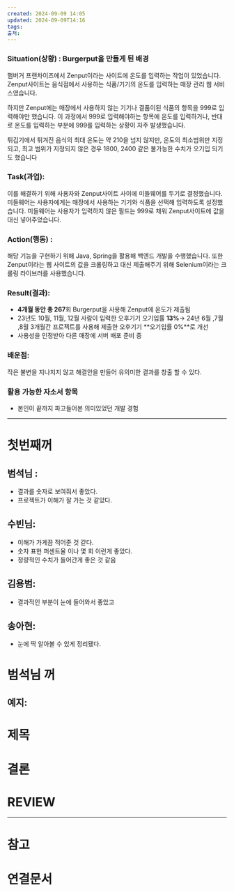```yaml
---
created: 2024-09-09 14:05
updated: 2024-09-09T14:16
tags: 
출처: 
---
```

### Situation(상황) : Burgerput을 만들게 된 배경

햄버거 프랜차이즈에서 Zenput이라는 사이트에 온도를 입력하는 작업이 있었습니다. Zenput사이트는 음식점에서 사용하는 식품/기기의 온도를 입력하는 매장 관리 웹 서비스였습니다.

하지만 Zenput에는 매장에서 사용하지 않는 기기나 결품이된 식품의 항목을 999로 입력해야만 했습니다. 이 과정에서 999로 입력해야하는 항목에 온도를 입력하거나, 반대로 온도를 입력하는 부분에 999를 입력하는 상황이 자주 발생했습니다.

튀김기에서 튀겨진 음식의 최대 온도는 약 210을 넘지 않지만, 온도의 최소범위만 지정되고, 최고 범위가 지정되지 않은 경우 1800, 2400 같은 불가능한 수치가 오기입 되기도 했습니다

### Task(과업):

이를 해결하기 위해 사용자와 Zenput사이트 사이에 미들웨어를 두기로 결정했습니다. 미들웨어는 사용자에게는 매장에서 사용하는 기기와 식품을 선택해 입력하도록 설정했습니다. 미들웨어는 사용자가 입력하지 않은 필드는 999로 채워 Zenput사이트에 값을 대신 넣어주었습니다.

### Action(행동) :

해당 기능을 구현하기 위해 Java, Spring을 활용해 백엔드 개발을 수행했습니다. 또한 Zenput이라는 웹 사이트의 값을 크롤링하고 대신 제출해주기 위해 Selenium이라는 크롤링 라이브러를 사용했습니다.

### Result(결과):

- **4개월 동안 총 267**회 Burgerput을 사용해 Zenput에 온도가 제출됨
- 23년도 10월, 11월, 12월 사람이 입력한 오후기기 오기입률 **13%**→ 24년 6월 ,7월 ,8월 3개월간 프로젝트를 사용해 제출한 오후기기 **오기입률 0%**로 개선
- 사용성을 인정받아 다른 매장에 서버 배포 준비 중

### 배운점:

작은 불변을 지나치지 않고 해결안을 만들어 유의미한 결과를 창출 할 수 있다.

### 활용 가능한 자소서 항목

- 본인이 끝까지 파고들어본 의미있었던 개발 경험

---
# 첫번째꺼
## 범석님 :
- 결과를 숫자로 보여줘서 좋았다.
- 프로젝트가 이해가 잘 가는 것 같았다.
## 수빈님:
- 이해가 가게끔 적어준 것 같다.
- 숫자 표현 퍼센트율 이나 몇 회 이런게 좋았다.
- 정량적인 수치가 들어간게 좋은 것 같음
## 김용범:
- 결과적인 부분이 눈에 들어와서 좋았고
##  송아현:
- 눈에 딱 알아볼 수 있게 정리됐다.


# 범석님 꺼
## 예지:








# 제목



# 결론

# REVIEW


---
# 참고

# 연결문서